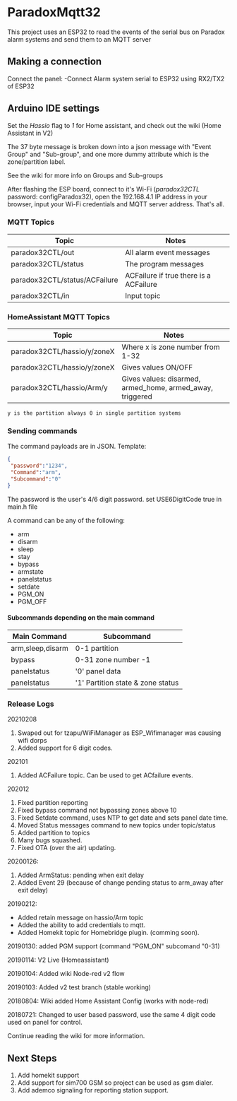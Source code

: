# ParadoxMqtt32

This project uses an ESP32 to read the events of the serial bus on Paradox alarm systems and send them to an MQTT server

## Making a connection

Connect the panel:
-Connect Alarm system serial to ESP32 using RX2/TX2 of ESP32<br>


## Arduino IDE settings

Set the _Hassio_ flag to _1_ for Home assistant, and check out the wiki (Home Assistant in V2)
        
The 37 byte message is broken down into a json message with "Event Group" and "Sub-group", and one more dummy attribute which is the zone/partition label.

See the wiki for more info on Groups and Sub-groups

After flashing the ESP board, connect to it's Wi-Fi (_paradox32CTL_ password: configParadox32), open the 192.168.4.1 IP address in your browser, input your Wi-Fi credentials and MQTT server address. That's all.  


### MQTT Topics 

| Topic              | Notes                     |
|--------------------|---------------------------|
| paradox32CTL/out    | All alarm event messages  |
| paradox32CTL/status | The program messages      |
| paradox32CTL/status/ACFailure| ACFailure if true there is a ACFailure|
| paradox32CTL/in     | Input topic               |

### HomeAssistant MQTT Topics

| Topic                       | Notes                                                     |
|-----------------------------|-----------------------------------------------------------|
| paradox32CTL/hassio/y/zoneX | Where x is zone number from 1-32                          |
| paradox32CTL/hassio/y/zoneX | Gives values ON/OFF                                       |
| paradox32CTL/hassio/Arm/y   | Gives values: disarmed, armed_home, armed_away, triggered |
    y is the partition always 0 in single partition systems


### Sending commands

The command payloads are in JSON. Template:
```json
{
 "password":"1234",
 "Command":"arm",
 "Subcommand":"0"
}
```
The password is the user's 4/6 digit password.
set USE6DigitCode true in main.h file

A command can be any of the following:
- arm
- disarm
- sleep
- stay
- bypass
- armstate
- panelstatus
- setdate
- PGM_ON
- PGM_OFF
	
#### Subcommands depending on the main command
	
| Main Command     | Subcommand                     |
|------------------|--------------------------------|
| arm,sleep,disarm | 0-1 partition                  |
| bypass           | 0-31 zone number -1   |
| panelstatus      | '0' panel data                 |
| panelstatus      | '1' Partition state & zone status|

### Release Logs

20210208
1. Swaped out for tzapu/WiFiManager as ESP_Wifimanager was causing wifi dorps
2. Added support for 6 digit codes. 

202101
1. Added ACFailure topic. Can be used to get ACfailure events.

202012
1. Fixed partition reporting
2. Fixed bypass command not bypassing zones above 10
3. Fixed Setdate command, uses NTP to get date and sets panel date time.
4. Moved Status messages command to new topics under topic/status
5. Added partition to topics 
6. Many bugs squashed.
8. Fixed OTA (over the air) updating. 



20200126: 
1. Added ArmStatus: pending when exit delay 
2. Added Event 29 (because of change pending status to arm_away after exit delay) 

20190212:
- Added retain message on hassio/Arm topic<br>
- Added the ability to add credentials to mqtt.<br>
- Added Homekit topic for Homebridge plugin. (comming soon). <br>	
	
20190130: added PGM support (command "PGM_ON" subcomand "0-31)
  
20190114: V2 Live (Homeassistant)

20190104: Added wiki Node-red v2 flow 

20190103: Added v2 test branch (stable working) 

20180804: Wiki added Home Assistant Config (works with node-red) 

20180721: Changed to user based password, use the same 4 digit code used on panel for control. 



Continue reading the wiki for more information.

## Next Steps
1. Add homekit support
2. Add support for sim700 GSM so project can be used as gsm dialer.
3. Add ademco signaling for reporting station support.




